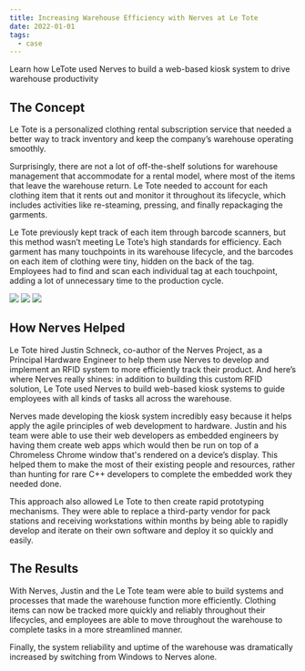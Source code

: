 ```yaml
---
title: Increasing Warehouse Efficiency with Nerves at Le Tote
date: 2022-01-01
tags:
  - case
---
```


Learn how LeTote used Nerves to build a web-based kiosk system to drive
warehouse productivity

<!--more-->

## The Concept

Le Tote is a personalized clothing rental subscription service that needed a
better way to track inventory and keep the company’s warehouse operating smoothly.

Surprisingly, there are not a lot of off-the-shelf solutions for warehouse
management that accommodate for a rental model, where most of the items that
leave the warehouse return. Le Tote needed to account for each clothing item
that it rents out and monitor it throughout its lifecycle, which includes
activities like re-steaming, pressing, and finally repackaging the garments.

Le Tote previously kept track of each item through barcode scanners, but this
method wasn’t meeting Le Tote’s high standards for efficiency. Each garment has
many touchpoints in its warehouse lifecycle, and the barcodes on each item of
clothing were tiny, hidden on the back of the tag. Employees had to find and
scan each individual tag at each touchpoint, adding a lot of unnecessary time
to the production cycle.

![](/nerves_website/img/LeTote-case-1.jpg)
![](/nerves_website/img/LeTote-case-2.jpg)
![](/nerves_website/img/LeTote-case-3.jpg)

## How Nerves Helped

Le Tote hired Justin Schneck, co-author of the Nerves Project, as a Principal
Hardware Engineer to help them use Nerves to develop and implement an RFID
system to more efficiently track their product. And here’s where Nerves really
shines: in addition to building this custom RFID solution, Le Tote used Nerves
to build web-based kiosk systems to guide employees with all kinds of tasks all
across the warehouse.

Nerves made developing the kiosk system incredibly easy because it helps apply
the agile principles of web development to hardware. Justin and his team were
able to use their web developers as embedded engineers by having them create web
apps which would then be run on top of a Chromeless Chrome window that's
rendered on a device’s display. This helped them to make the most of their
existing people and resources, rather than hunting for rare C++ developers to
complete the embedded work they needed done.

This approach also allowed Le Tote to then create rapid prototyping mechanisms.
They were able to replace a third-party vendor for pack stations and receiving
workstations within months by being able to rapidly develop and iterate on their
own software and deploy it so quickly and easily.

## The Results

With Nerves, Justin and the Le Tote team were able to build systems and
processes that made the warehouse function more efficiently. Clothing items can
now be tracked more quickly and reliably throughout their lifecycles, and
employees are able to move throughout the warehouse to complete tasks in a more
streamlined manner.

Finally, the system reliability and uptime of the warehouse was dramatically
increased by switching from Windows to Nerves alone.
